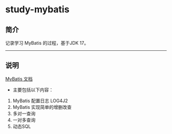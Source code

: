 # study-mybatis

## 简介

记录学习 MyBatis 的过程，基于JDK 17。

---

## 说明

[MyBatis 文档](https://mybatis.org/mybatis-3/zh_CN/index.html)

- 主要包括以下内容：
1. MyBatis 配置日志 LOG4J2
2. MyBatis 实现简单的增删改查
3. 多对一查询
4. 一对多查询
5. 动态SQL

